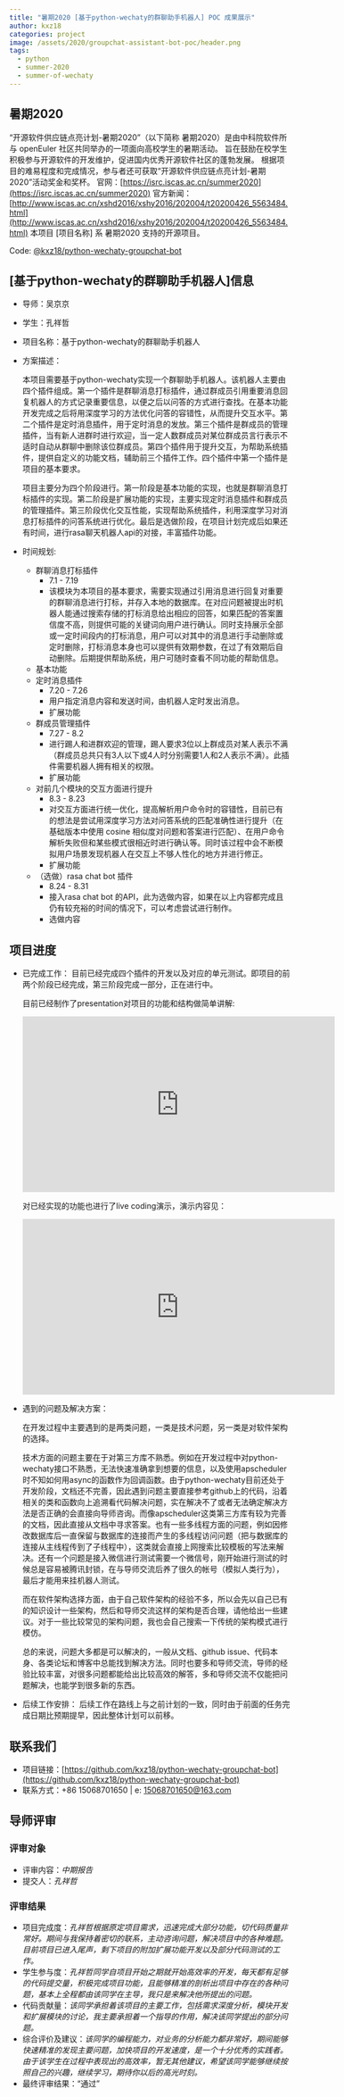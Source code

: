 ```yaml
---
title: "暑期2020 [基于python-wechaty的群聊助手机器人] POC 成果展示"
author: kxz18
categories: project
image: /assets/2020/groupchat-assistant-bot-poc/header.png
tags:
  - python
  - summer-2020
  - summer-of-wechaty
---
```


## 暑期2020

“开源软件供应链点亮计划-暑期2020”（以下简称 暑期2020）是由中科院软件所与 openEuler 社区共同举办的一项面向高校学生的暑期活动。
旨在鼓励在校学生积极参与开源软件的开发维护，促进国内优秀开源软件社区的蓬勃发展。
根据项目的难易程度和完成情况，参与者还可获取“开源软件供应链点亮计划-暑期2020”活动奖金和奖杯。
官网：[https://isrc.iscas.ac.cn/summer2020](https://isrc.iscas.ac.cn/summer2020) 官方新闻：[http://www.iscas.ac.cn/xshd2016/xshy2016/202004/t20200426_5563484.html](http://www.iscas.ac.cn/xshd2016/xshy2016/202004/t20200426_5563484.html)
本项目 [项目名称] 系 暑期2020 支持的开源项目。

Code: [@kxz18/python-wechaty-groupchat-bot](https://github.com/kxz18/python-wechaty-groupchat-bot)

## [基于python-wechaty的群聊助手机器人]信息

- 导师：吴京京

- 学生：孔祥哲

- 项目名称：基于python-wechaty的群聊助手机器人

- 方案描述：

  本项目需要基于python-wechaty实现一个群聊助手机器人。该机器人主要由四个插件组成。第一个插件是群聊消息打标插件，通过群成员引用重要消息回复机器人的方式记录重要信息，以便之后以问答的方式进行查找。在基本功能开发完成之后将用深度学习的方法优化问答的容错性，从而提升交互水平。第二个插件是定时消息插件，用于定时消息的发放。第三个插件是群成员的管理插件，当有新人进群时进行欢迎，当一定人数群成员对某位群成员言行表示不适时自动从群聊中删除该位群成员。第四个插件用于提升交互，为帮助系统插件，提供自定义的功能文档，辅助前三个插件工作。四个插件中第一个插件是项目的基本要求。

  项目主要分为四个阶段进行。第一阶段是基本功能的实现，也就是群聊消息打标插件的实现。第二阶段是扩展功能的实现，主要实现定时消息插件和群成员的管理插件。第三阶段优化交互性能，实现帮助系统插件，利用深度学习对消息打标插件的问答系统进行优化。最后是选做阶段，在项目计划完成后如果还有时间，进行rasa聊天机器人api的对接，丰富插件功能。

- 时间规划:

  - 群聊消息打标插件
    - 7.1 - 7.19
    - 该模块为本项目的基本要求，需要实现通过引用消息进行回复对重要的群聊消息进行打标，并存入本地的数据库。在对应问题被提出时机器人能通过搜索存储的打标消息给出相应的回答，如果匹配的答案置信度不高，则提供可能的关键词向用户进行确认。同时支持展示全部或一定时间段内的打标消息，用户可以对其中的消息进行手动删除或定时删除，打标消息本身也可以提供有效期参数，在过了有效期后自动删除。后期提供帮助系统，用户可随时查看不同功能的帮助信息。
  - 基本功能
  - 定时消息插件
    - 7.20 - 7.26
    - 用户指定消息内容和发送时间，由机器人定时发出消息。
    - 扩展功能
  - 群成员管理插件
    - 7.27 - 8.2
    - 进行踢人和进群欢迎的管理，踢人要求3位以上群成员对某人表示不满（群成员总共只有3人以下或4人时分别需要1人和2人表示不满）。此插件需要机器人拥有相关的权限。
    - 扩展功能
  - 对前几个模块的交互方面进行提升
    - 8.3 - 8.23
    - 对交互方面进行统一优化，提高解析用户命令时的容错性，目前已有的想法是尝试用深度学习方法对问答系统的匹配准确性进行提升（在基础版本中使用 cosine 相似度对问题和答案进行匹配）、在用户命令解析失败但和某些模式很相近时进行确认等。同时该过程中会不断模拟用户场景发现机器人在交互上不够人性化的地方并进行修正。
    - 扩展功能
  - （选做）rasa chat bot 插件
    - 8.24 - 8.31
    - 接入rasa chat bot 的API，此为选做内容，如果在以上内容都完成且仍有较充裕的时间的情况下，可以考虑尝试进行制作。
    - 选做内容

## 项目进度

- 已完成工作：
  目前已经完成四个插件的开发以及对应的单元测试。即项目的前两个阶段已经完成，第三阶段完成一部分，正在进行中。

  目前已经制作了presentation对项目的功能和结构做简单讲解:
  <iframe width="560" height="315" src="https://www.youtube.com/embed/WlxClO3C_Sc" frameborder="0" allowfullscreen></iframe>

  对已经实现的功能也进行了live coding演示，演示内容见：

  <iframe width="560" height="315" src="https://www.youtube.com/embed/TcsK58aokUA" frameborder="0" allowfullscreen></iframe>

- 遇到的问题及解决方案：

  在开发过程中主要遇到的是两类问题，一类是技术问题，另一类是对软件架构的选择。

  技术方面的问题主要在于对第三方库不熟悉。例如在开发过程中对python-wechaty接口不熟悉，无法快速准确拿到想要的信息，以及使用apscheduler时不知如何用async的函数作为回调函数。由于python-wechaty目前还处于开发阶段，文档还不完善，因此遇到问题主要直接参考github上的代码，沿着相关的类和函数向上追溯看代码解决问题，实在解决不了或者无法确定解决方法是否正确的会直接向导师咨询。而像apscheduler这类第三方库有较为完善的文档，因此直接从文档中寻求答案。也有一些多线程方面的问题，例如因修改数据库后一直保留与数据库的连接而产生的多线程访问问题（把与数据库的连接从主线程传到了子线程中），这类就会直接上网搜索比较模板的写法来解决。还有一个问题是接入微信进行测试需要一个微信号，刚开始进行测试的时候总是容易被腾讯封锁，在与导师交流后养了很久的帐号（模拟人类行为），最后才能用来挂机器人测试。

  而在软件架构选择方面，由于自己软件架构的经验不多，所以会先以自己已有的知识设计一些架构，然后和导师交流这样的架构是否合理，请他给出一些建议。对于一些比较常见的架构问题，我也会自己搜索一下传统的架构模式进行模仿。

  总的来说，问题大多都是可以解决的，一般从文档、github issue、代码本身、各类论坛和博客中总能找到解决方法。同时也要多和导师交流，导师的经验比较丰富，对很多问题都能给出比较高效的解答，多和导师交流不仅能把问题解决，也能学到很多新的东西。

- 后续工作安排：
  后续工作在路线上与之前计划的一致，同时由于前面的任务完成日期比预期提早，因此整体计划可以前移。

## 联系我们

- 项目链接：[https://github.com/kxz18/python-wechaty-groupchat-bot](https://github.com/kxz18/python-wechaty-groupchat-bot)
- 联系方式：+86 15068701650 | e: 15068701650@163.com

## 导师评审

### 评审对象

- 评审内容：*中期报告*
- 提交人：*孔祥哲*

### 评审结果

- 项目完成度：*孔祥哲根据原定项目需求，迅速完成大部分功能，切代码质量非常好。期间与我保持着密切的联系，主动咨询问题，解决项目中的各种难题。目前项目已进入尾声，剩下项目的附加扩展功能开发以及部分代码测试的工作。*
- 学生参与度：*孔祥哲同学自项目开始之期就开始高效率的开发，每天都有足够的代码提交量，积极完成项目功能，且能够精准的剖析出项目中存在的各种问题，基本上全程都由该同学在主导，我只是来解决他所提出的问题。*
- 代码贡献量：*该同学承担着该项目的主要工作，包括需求深度分析，模块开发和扩展模块的讨论，我主要承担着一个指导的作用，解决该同学提出的部分问题。*
- 综合评价及建议：*该同学的编程能力，对业务的分析能力都非常好，期间能够快速精准的发现主要问题，加快项目的开发速度，是一个十分优秀的实践者。由于该学生在过程中表现出的高效率，暂无其他建议，希望该同学能够继续按照自己的兴趣，继续学习，期待你以后的高光时刻。*
- 最终评审结果：“通过”
